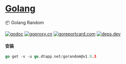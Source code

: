 <h1>
<a href="https://www.dtapp.net/">Golang</a>
</h1>

📦 Golang Random

[comment]: <> (go)
[![godoc](https://pkg.go.dev/badge/go.dtapp.net/gorandom?status.svg)](https://pkg.go.dev/go.dtapp.net/gorandom)
[![goproxy.cn](https://goproxy.cn/stats/go.dtapp.net/gorandom/badges/download-count.svg)](https://goproxy.cn/stats/go.dtapp.net/gorandom)
[![goreportcard.com](https://goreportcard.com/badge/go.dtapp.net/gorandom)](https://goreportcard.com/report/go.dtapp.net/gorandom)
[![deps.dev](https://img.shields.io/badge/deps-go-red.svg)](https://deps.dev/go/go.dtapp.net%2Fgorandom)

#### 安装

```go
go get -v -u go.dtapp.net/gorandom@v1.0.3
```
